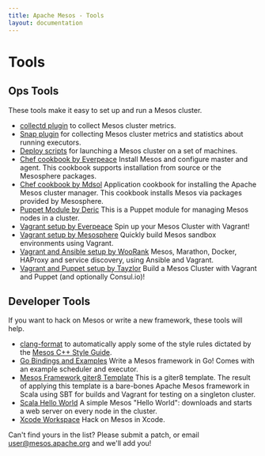 ```yaml
---
title: Apache Mesos - Tools
layout: documentation
---
```


# Tools

## Ops Tools

These tools make it easy to set up and run a Mesos cluster.

* [collectd plugin](https://github.com/rayrod2030/collectd-mesos) to collect Mesos cluster metrics.
* [Snap plugin](https://github.com/intelsdi-x/snap-plugin-collector-mesos) for collecting Mesos cluster metrics and statistics about running executors.
* [Deploy scripts](deploy-scripts.md) for launching a Mesos cluster on a set of machines.
* [Chef cookbook by Everpeace](https://github.com/everpeace/cookbook-mesos) Install Mesos and configure master and agent. This cookbook supports installation from source or the Mesosphere packages.
* [Chef cookbook by Mdsol](https://github.com/mdsol/mesos_cookbook) Application cookbook for installing the Apache Mesos cluster manager. This cookbook installs Mesos via packages provided by Mesosphere.
* [Puppet Module by Deric](https://github.com/deric/puppet-mesos) This is a Puppet module for managing Mesos nodes in a cluster.
* [Vagrant setup by Everpeace](https://github.com/everpeace/vagrant-mesos) Spin up your Mesos Cluster with Vagrant!
* [Vagrant setup by Mesosphere](https://github.com/mesosphere/playa-mesos) Quickly build Mesos sandbox environments using Vagrant.
* [Vagrant and Ansible setup by WooRank](https://github.com/Woorank/vagrant-mesos-cluster) Mesos, Marathon, Docker, HAProxy and service discovery, using Ansible and Vagrant.
* [Vagrant and Puppet setup by Tayzlor](https://github.com/tayzlor/vagrant-puppet-mesosphere) Build a Mesos Cluster with Vagrant and Puppet (and optionally Consul.io)!

## Developer Tools

If you want to hack on Mesos or write a new framework, these tools will help.

* [clang-format](clang-format.md) to automatically apply some of the style rules dictated by the [Mesos C++ Style Guide](c++-style-guide.md).
* [Go Bindings and Examples](https://github.com/mesosphere/mesos-go) Write a Mesos framework in Go! Comes with an example scheduler and executor.
* [Mesos Framework giter8 Template](https://github.com/mesosphere/scala-sbt-mesos-framework.g8) This is a giter8 template. The result of applying this template is a bare-bones Apache Mesos framework in Scala using SBT for builds and Vagrant for testing on a singleton cluster.
* [Scala Hello World](https://gist.github.com/guenter/7471695) A simple Mesos "Hello World": downloads and starts a web server on every node in the cluster.
* [Xcode Workspace](https://github.com/tillt/xcode-mesos) Hack on Mesos in Xcode.

Can't find yours in the list? Please submit a patch, or email user@mesos.apache.org and we'll add you!
